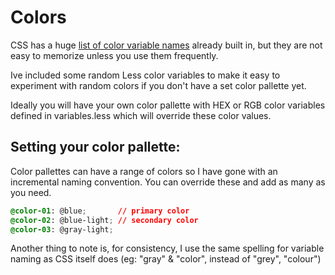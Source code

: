 # Colors

CSS has a huge [list of color variable names][1] already built in,
but they are not easy to memorize unless you use them frequently.

Ive included some random Less color variables to make it easy to experiment
with random colors if you don't have a set color pallette yet.

Ideally you will have your own color pallette with HEX or RGB color variables
defined in variables.less which will override these color values.

## Setting your color pallette:

Color pallettes can have a range of colors so I have gone with an incremental naming convention.
You can override these and add as many as you need.

```css
@color-01: @blue;       // primary color
@color-02: @blue-light; // secondary color
@color-03: @gray-light;
```

Another thing to note is, for consistency, I use the same spelling for variable naming as CSS
itself does (eg: "gray" & "color", instead of "grey", "colour")

[1]: https://www.quackit.com/css/css_color_codes.cfm
